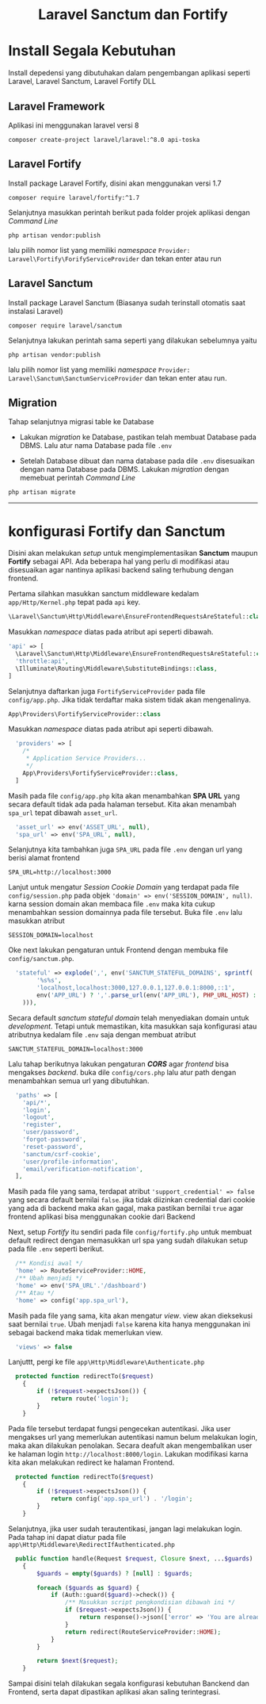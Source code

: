 <h1 align="center"><b>Laravel Sanctum dan Fortify</b></h1>

# Install Segala Kebutuhan

Install depedensi yang dibutuhakan dalam pengembangan aplikasi seperti Laravel, Laravel Sanctum, Laravel Fortify DLL

## Laravel Framework

Aplikasi ini menggunakan laravel versi 8

```
composer create-project laravel/laravel:^8.0 api-toska
```

## Laravel Fortify

Install package Laravel Fortify, disini akan menggunakan versi 1.7

```
composer require laravel/fortify:^1.7
```

Selanjutnya masukkan perintah berikut pada folder projek aplikasi dengan _Command Line_

```
php artisan vendor:publish
```

lalu pilih nomor list yang memiliki _namespace_ `Provider: Laravel\Fortify\ForifyServiceProvider` dan tekan enter atau run

## Laravel Sanctum

Install package Laravel Sanctum (Biasanya sudah terinstall otomatis saat instalasi Laravel)

```
composer require laravel/sanctum
```

Selanjutnya lakukan perintah sama seperti yang dilakukan sebelumnya yaitu

```
php artisan vendor:publish
```

lalu pilih nomor list yang memiliki _namespace_ `Provider: Laravel\Sanctum\SanctumServiceProvider` dan tekan enter atau run.

## Migration

Tahap selanjutnya migrasi table ke Database

-   Lakukan _migration_ ke Database, pastikan telah membuat Database pada DBMS. Lalu atur nama Database pada file `.env`

-   Setelah Database dibuat dan nama database pada dile `.env` disesuaikan dengan nama Database pada DBMS. Lakukan _migration_ dengan memebuat perintah _Command Line_

```
php artisan migrate
```

<hr>

# konfigurasi Fortify dan Sanctum

Disini akan melakukan _setup_ untuk mengimplementasikan **Sanctum** maupun **Fortify** sebagai API. Ada beberapa hal yang perlu di modifikasi atau disesuaikan agar nantinya aplikasi backend saling terhubung dengan frontend.

Pertama silahkan masukkan sanctum middleware kedalam `app/Http/Kernel.php` tepat pada `api` key.

```php
\Laravel\Sanctum\Http\Middleware\EnsureFrontendRequestsAreStateful::class
```

Masukkan _namespace_ diatas pada atribut api seperti dibawah.

```php
'api' => [
  \Laravel\Sanctum\Http\Middleware\EnsureFrontendRequestsAreStateful::class,
  'throttle:api',
  \Illuminate\Routing\Middleware\SubstituteBindings::class,
]
```

Selanjutnya daftarkan juga `FortifyServiceProvider` pada file `config/app.php`. Jika tidak terdaftar maka sistem tidak akan mengenalinya.

```php
App\Providers\FortifyServiceProvider::class
```

Masukkan _namespace_ diatas pada atribut api seperti dibawah.

```php
  'providers' => [
    /*
     * Application Service Providers...
     */
    App\Providers\FortifyServiceProvider::class,
  ]
```

Masih pada file `config/app.php` kita akan menambahkan **SPA URL** yang secara default tidak ada pada halaman tersebut. Kita akan menambah `spa_url` tepat dibawah `asset_url`.

```php
  'asset_url' => env('ASSET_URL', null),
  'spa_url' => env('SPA_URL', null),
```

Selanjutnya kita tambahkan juga `SPA_URL` pada file `.env` dengan url yang berisi alamat frontend

```
SPA_URL=http://localhost:3000
```

Lanjut untuk mengatur _Session Cookie Domain_ yang terdapat pada file `config/session.php` pada objek `'domain' => env('SESSION_DOMAIN', null)`. karna session domain akan membaca file `.env` maka kita cukup menambahkan session domainnya pada file tersebut. Buka file `.env` lalu masukkan atribut

```
SESSION_DOMAIN=localhost
```

Oke next lakukan pengaturan untuk Frontend dengan membuka file `config/sanctum.php`.

```php
  'stateful' => explode(',', env('SANCTUM_STATEFUL_DOMAINS', sprintf(
        '%s%s',
        'localhost,localhost:3000,127.0.0.1,127.0.0.1:8000,::1',
        env('APP_URL') ? ','.parse_url(env('APP_URL'), PHP_URL_HOST) : ''
    ))),
```

Secara default _sanctum stateful domain_ telah menyediakan domain untuk _development_. Tetapi untuk memastikan, kita masukkan saja konfigurasi atau atributnya kedalam file `.env` saja dengan membuat atribut

```
SANCTUM_STATEFUL_DOMAIN=localhost:3000
```

Lalu tahap berikutnya lakukan pengaturan _**CORS**_ agar _frontend_ bisa mengakses _backend_. buka dile `config/cors.php` lalu atur path dengan menambahkan semua url yang dibutuhkan.

```php
  'paths' => [
    'api/*',
    'login',
    'logout',
    'register',
    'user/password',
    'forgot-password',
    'reset-password',
    'sanctum/csrf-cookie',
    'user/profile-information',
    'email/verification-notification',
  ],
```

Masih pada file yang sama, terdapat atribut `'support_credential' => false` yang secara default bernilai `false`. jika tidak diizinkan credential dari cookie yang ada di backend maka akan gagal, maka pastikan bernilai `true` agar frontend aplikasi bisa menggunakan cookie dari Backend

Next, setup _Fortify_ itu sendiri pada file `config/fortify.php` untuk membuat default redirect dengan memasukkan url spa yang sudah dilakukan setup pada file `.env` seperti berikut.

```php
  /** Kondisi awal */
  'home' => RouteServiceProvider::HOME,
  /** Ubah menjadi */
  'home' => env('SPA_URL'.'/dashboard')
  /** Atau */
  'home' => config('app.spa_url'),
```

Masih pada file yang sama, kita akan mengatur _view_. view akan dieksekusi saat bernilai `true`. Ubah menjadi `false` karena kita hanya menggunakan ini sebagai backend maka tidak memerlukan view.

```php
  'views' => false
```

Lanjuttt, pergi ke file `app\Http\Middleware\Authenticate.php`

```php
  protected function redirectTo($request)
    {
        if (!$request->expectsJson()) {
            return route('login');
        }
    }
```

Pada file tersebut terdapat fungsi pengecekan autentikasi. Jika user mengakses url yang memerlukan autentikasi namun belum melakukan login, maka akan dilakukan penolakan. Secara deafult akan mengembalikan user ke halaman login `http://localhost:8000/login`. Lakukan modifikasi karna kita akan melakukan redirect ke halaman Frontend.

```php
  protected function redirectTo($request)
    {
        if (!$request->expectsJson()) {
            return config('app.spa_url') . '/login';
        }
    }
```

Selanjutnya, jika user sudah terautentikasi, jangan lagi melakukan login. Pada tahap ini dapat diatur pada file `app\Http\Middleware\RedirectIfAuthenticated.php`

```php
  public function handle(Request $request, Closure $next, ...$guards)
    {
        $guards = empty($guards) ? [null] : $guards;

        foreach ($guards as $guard) {
            if (Auth::guard($guard)->check()) {
                /** Masukkan script pengkondisian dibawah ini */
                if ($request->expectsJson()) {
                    return response()->json(['error' => 'You are already authenticated'], 200);
                }
                return redirect(RouteServiceProvider::HOME);
            }
        }

        return $next($request);
    }
```

Sampai disini telah dilakukan segala konfigurasi kebutuhan Banckend dan Frontend, serta dapat dipastikan aplikasi akan saling terintegrasi.
